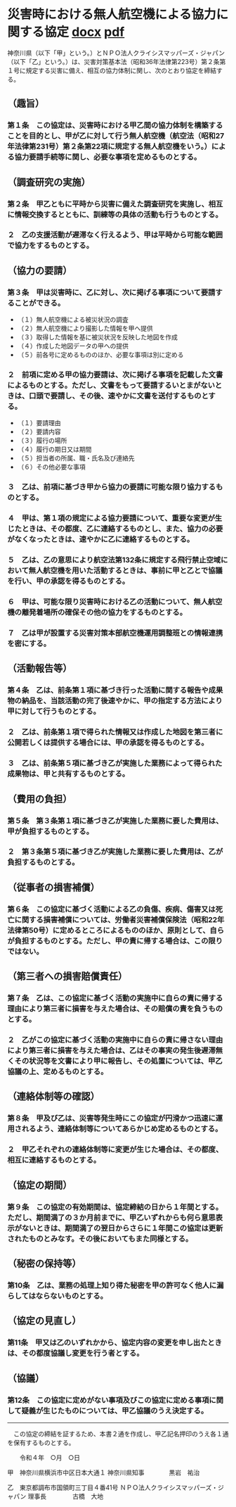 # 災害時における無人航空機による協力に関する協定 [docx](https://github.com/crisismappersjapan/agreement4dronebird_CMJxLGOV/raw/master/Kanagawa_prefecture/agreement4dronebird_CMJxKanagawaPref.docx) [pdf](https://github.com/crisismappersjapan/agreement4dronebird_CMJxLGOV/raw/master/Kanagawa_prefecture/agreement_kanagawamodel.docx.pdf)

神奈川県（以下「甲」という。）とＮＰＯ法人クライシスマッパーズ・ジャパン（以下「乙」という。）は、災害対策基本法（昭和36年法律第223号）第２条第１号に規定する災害に備え、相互の協力体制に関し、次のとおり協定を締結する。

## （趣旨）
### 第１条　この協定は、災害時における甲乙間の協力体制を構築することを目的とし、甲が乙に対して行う無人航空機（航空法（昭和27年法律第231号）第２条第22項に規定する無人航空機をいう。）による協力要請手続等に関し、必要な事項を定めるものとする。

## （調査研究の実施）
### 第２条　甲乙ともに平時から災害に備えた調査研究を実施し、相互に情報交換するとともに、訓練等の具体の活動も行うものとする。
### ２　乙の支援活動が遅滞なく行えるよう、甲は平時から可能な範囲で協力をするものとする。

## （協力の要請）
### 第３条　甲は災害時に、乙に対し、次に掲げる事項について要請することができる。 
 * （１）無人航空機による被災状況の調査
 * （２）無人航空機により撮影した情報を甲へ提供
 * （３）取得した情報を基に被災状況を反映した地図を作成
 * （４）作成した地図データの甲への提供
 * （５）前各号に定めるもののほか、必要な事項は別に定める

### ２　前項に定める甲の協力要請は、次に掲げる事項を記載した文書によるものとする。ただし、文書をもって要請するいとまがないときは、口頭で要請し、その後、速やかに文書を送付するものとする。
 * （１）要請理由
 * （２）要請内容
 * （３）履行の場所
 * （４）履行の期日又は期間
 * （５）担当者の所属、職・氏名及び連絡先
 * （６）その他必要な事項
### ３　乙は、前項に基づき甲から協力の要請に可能な限り協力するものとする。
### ４　甲は、第１項の規定による協力要請について、重要な変更が生じたときは、その都度、乙に連絡するものとし、また、協力の必要がなくなったときは、速やかに乙に連絡するものとする。
### ５　乙は、乙の意思により航空法第132条に規定する飛行禁止空域において無人航空機を用いた活動するときは、事前に甲と乙とで協議を行い、甲の承認を得るものとする。
### ６　甲は、可能な限り災害時における乙の活動について、無人航空機の離発着場所の確保その他の協力をするものとする。
### ７　乙は甲が設置する災害対策本部航空機運用調整班との情報連携を密にする。

## （活動報告等）
### 第４条　乙は、前条第１項に基づき行った活動に関する報告や成果物の納品を、当該活動の完了後速やかに、甲の指定する方法により甲に対して行うものとする。
### ２　乙は、前条第１項で得られた情報又は作成した地図を第三者に公開若しくは提供する場合には、甲の承認を得るものとする。
### ３　乙は、前条第５項に基づき乙が実施した業務によって得られた成果物は、甲と共有するものとする。

## （費用の負担）
### 第５条　第３条第１項に基づき乙が実施した業務に要した費用は、甲が負担するものとする。
### ２　第３条第５項に基づき乙が実施した業務に要した費用は、乙が負担するものとする。

## （従事者の損害補償）
### 第６条　この協定に基づく活動による乙の負傷、疾病、傷害又は死亡に関する損害補償については、労働者災害補償保険法（昭和22年法律第50号）に定めるところによるもののほか、原則として、自らが負担するものとする。ただし、甲の責に帰する場合は、この限りではない。

## （第三者への損害賠償責任）
### 第７条　乙は、この協定に基づく活動の実施中に自らの責に帰する理由により第三者に損害を与えた場合は、その賠償の責を負うものとする。
### ２　乙がこの協定に基づく活動の実施中に自らの責に帰さない理由により第三者に損害を与えた場合は、乙はその事実の発生後遅滞無くその状況等を文書により甲に報告し、その処置については、甲乙協議の上、定めるものとする。

## （連絡体制等の確認）
### 第８条　甲及び乙は、災害等発生時にこの協定が円滑かつ迅速に運用されるよう、連絡体制等についてあらかじめ定めるものとする。
### ２　甲乙それぞれの連絡体制等に変更が生じた場合は、その都度、相互に連絡するものとする。

## （協定の期間）
### 第９条　この協定の有効期間は、協定締結の日から１年間とする。ただし、期間満了の３か月前までに、甲乙いずれからも何ら意思表示がないときは、期間満了の翌日からさらに１年間この協定は更新されたものとみなす。その後においてもまた同様とする。

## （秘密の保持等）
### 第10条　乙は、業務の処理上知り得た秘密を甲の許可なく他人に漏らしてはならないものとする。

## （協定の見直し）
### 第11条　甲又は乙のいずれかから、協定内容の変更を申し出たときは、その都度協議し変更を行う者とする。

## （協議）
### 第12条　この協定に定めがない事項及びこの協定に定める事項に関して疑義が生じたものについては、甲乙協議のうえ決定する。

---

　この協定の締結を証するため、本書２通を作成し、甲乙記名押印のうえ各１通を保有するものとする。

　　令和４年　○月　○日


甲　神奈川県横浜市中区日本大通１
神奈川県知事　　　　黒岩　祐治


乙　東京都調布市国領町三丁目４番41号
ＮＰＯ法人クライシスマッパーズ・ジャパン
理事長　　　　      古橋　大地


